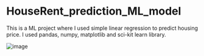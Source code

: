 # HouseRent_prediction_ML_model
This is a ML project where I used simple linear regression to predict housing price. I used pandas, numpy, matplotlib and sci-kit learn library.

![image](https://github.com/ShouvikXIV/HouseRent_prediction_ML_model/assets/85792552/53e0dabf-978e-427a-ac08-b3c12d9eec7b)
